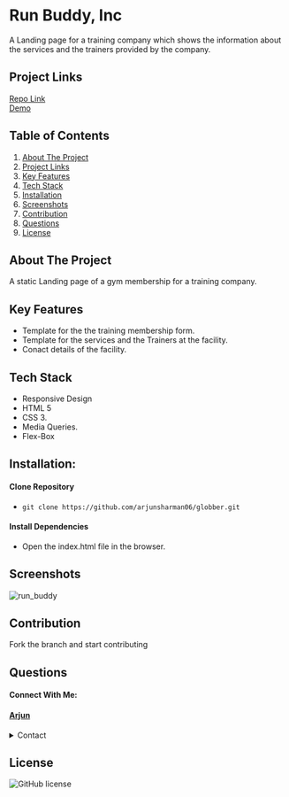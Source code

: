 # Run Buddy, Inc

A Landing page for a training company which shows the information about the services and the trainers provided by the company.

## Project Links
[Repo Link](https://github.com/arjunsharman06/run-buddy-.git) <br>
[Demo](https://arjunsharman06.github.io/run-buddy-/)

## Table of Contents
1. [About The Project](#about-the-project)
1. [Project Links](#project-links)
1. [Key Features](#key-features)
1. [Tech Stack](#tech-stack)
1. [Installation](#installation)
1. [Screenshots](#screenshots)
1. [Contribution](#contribution)
1. [Questions](#questions)
1. [License](#license)

## About The Project
  A static Landing page of a gym membership for a training company.

## Key Features

* Template for the the training membership form.
* Template for the services and the Trainers at the facility.
* Conact details of the facility.


## Tech Stack

* Responsive Design
* HTML 5 
* CSS 3.
* Media Queries.
* Flex-Box

## Installation: 
 
#### Clone Repository

* `git clone https://github.com/arjunsharman06/globber.git`

#### Install Dependencies 

* Open the index.html file in the browser.

## Screenshots

![run_buddy](https://user-images.githubusercontent.com/14013884/204363994-e1149784-5eaf-4a67-8f07-2b2ec96c74eb.jpg)

## Contribution

Fork the branch and start contributing
## Questions 
#### Connect With Me: <br>

#### [Arjun](https://github.com/arjunsharman06) <br>
   
<details>
    <summary>Contact</summary>
    arjunsharman06@gmail.com
</details>

## License
![GitHub license](https://img.shields.io/badge/license-MIT-blue)

